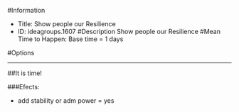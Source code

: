 #Information
 - Title: Show people our Resilience
 - ID: ideagroups.1607
#Description
Show people our Resilience
#Mean Time to Happen:
Base time = 1 days

#Options

___
##It is time!

###Efects:<ul><li>add stability or adm power = yes</li></ul>
